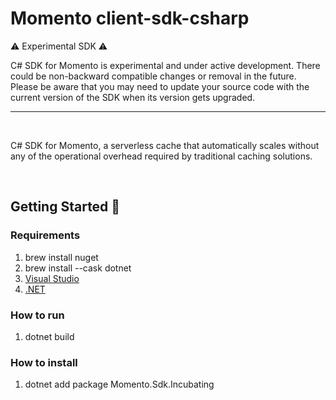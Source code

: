 # Momento client-sdk-csharp

:warning: Experimental SDK :warning:

C# SDK for Momento is experimental and under active development.
There could be non-backward compatible changes or removal in the future.
Please be aware that you may need to update your source code with the current version of the SDK when its version gets upgraded.

---

<br/>

C# SDK for Momento, a serverless cache that automatically scales without any of the operational overhead required by traditional caching solutions.

<br/>

## Getting Started :running:

### Requirements
1. brew install nuget
1. brew install --cask dotnet
1. [Visual Studio](https://visualstudio.microsoft.com/vs/mac/)
1. [.NET](https://docs.microsoft.com/en-us/dotnet/core/install/macos)

### How to run
1. dotnet build

### How to install
1. dotnet add package Momento.Sdk.Incubating
